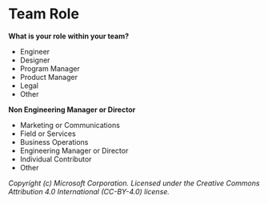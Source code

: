 # Team Role

**What is your role within your team?**
- Engineer
- Designer
- Program Manager
- Product Manager
- Legal
- Other

**Non Engineering Manager or Director** 
 - Marketing or Communications
 - Field or Services
 - Business Operations
 - Engineering Manager or Director
 - Individual Contributor
 - Other

_Copyright (c) Microsoft Corporation. Licensed under the Creative Commons Attribution 4.0 International (CC-BY-4.0) license._

